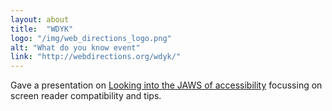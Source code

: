 ```yaml
---
layout: about
title:  "WDYK"
logo: "/img/web_directions_logo.png"
alt: "What do you know event"
link: "http://webdirections.org/wdyk/"
---
```


Gave a presentation on [Looking into the JAWS of accessibility](/presentations/#a11y-jaws) focussing on screen reader compatibility  and tips.
